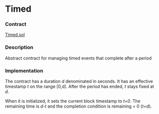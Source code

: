 # Timed

### Contract

[Timed.sol](https://github.com/fei-protocol/fei-protocol-core/blob/master/contracts/utils/Timed.sol)

### Description

Abstract contract for managing timed events that complete after a period

### Implementation

The contract has a duration _d_ denominated in seconds. It has an effective timestamp _t_ on the range \[0,d\]. After the period has ended, _t_ stays fixed at _d_.

When it is initialized, it sets the current block timestamp to _t=0_. The remaining time is _d-t_ and the completion condition is remaining = 0 \(_t=d_\).

